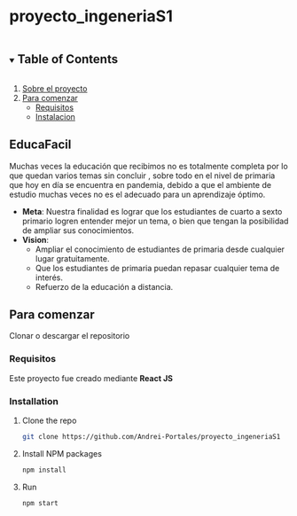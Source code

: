 # proyecto_ingeneriaS1

<!-- Contenido -->
<details open="open">
  <summary><h2 style="display: inline-block">Table of Contents</h2></summary>
  <ol>
    <li>
      <a href="#about-the-project">Sobre el proyecto</a>
    </li>
    <li>
      <a href="#getting-started">Para comenzar</a>
      <ul>
        <li><a href="#prerequisites">Requisitos</a></li>
        <li><a href="#installation">Instalacion</a></li>
      </ul>
  
  </ol>
</details>

<!-- Sobre el proyecto -->
## EducaFacil



Muchas veces la educación que recibimos no es totalmente completa por lo que quedan varios temas sin concluir
, sobre todo en el nivel de primaria que hoy en día se encuentra en pandemia, debido a que el ambiente de estudio muchas veces no es el adecuado para un aprendizaje óptimo. 

* **Meta**: Nuestra finalidad es lograr que los estudiantes de cuarto a sexto primario logren entender mejor un tema, o bien que tengan la posibilidad de ampliar sus conocimientos.
* **Vision**:
  * Ampliar el conocimiento de estudiantes de primaria desde cualquier lugar gratuitamente.
  * Que los estudiantes de primaria puedan repasar cualquier tema de interés.
  * Refuerzo de la educación a distancia.

<!-- GETTING STARTED -->
## Para comenzar

Clonar o descargar el repositorio

### Requisitos

Este proyecto fue creado mediante  **React JS**

### Installation

1. Clone the repo
   ```sh
   git clone https://github.com/Andrei-Portales/proyecto_ingeneriaS1
   ```
2. Install NPM packages
   ```sh
   npm install
   ```
3. Run
   ```sh
   npm start
   ```
